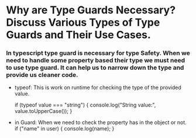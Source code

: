 # Why are Type Guards Necessary? Discuss Various Types of Type Guards and Their Use Cases.

### In typescript type guard is necessary for type Safety. When we need to handle some property based their type we must need to use type guard. It can help us to narrow down the type and provide us cleaner code.

* typeof: This is work on runtime for checking the type of the provided value. 

    if (typeof value === "string") {
        console.log("String value:", value.toUpperCase());
    }

* in Guard: When we need to check the property has in the object or not.
    if ("name" in user) {
        console.log(name);
    }
